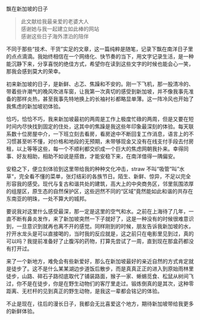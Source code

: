 飘在新加坡的日子

> 此文献给我最亲爱的老婆大人 <br>
> 感谢她与我一起建立如此棒的网站 <br>
> 感谢这些日子海外漂泊的陪伴

不同于那些“技术、干货”实足的文章，这一篇纯粹是随笔，记录下飘在南洋日子里的点点滴滴。我始终相信在一个网络化、快节奏的当下，用文字记录生活，是一种能沉静下来，分享喜悦的绝佳方式，希望你在读到这些文字的时候也能会心一笑，那我会感到莫大的荣幸。

初来新加坡的日子，是新鲜、忐忑、焦躁和不安的。刚一下飞机，那一股清冷的、带着些许潮气的晚风吹进车窗，让我第一次真切的感受到新加坡，并不像我事先准备的那样炎热，甚至我事先特地换上的长袖衬衫都略显单薄。这一阵冷风也开始了我焦虑的新加坡初体验。

恰巧，恰恰不巧，我来新加坡最初的两周是工作上极度忙碌的两周，但是又要在短时间内尽快找到固定的住处，这其中的焦躁是我这些年印象最深刻的体验。每天联系数十位房屋中介，一下班立刻去看房，看房途中不断回复工作消息，语言上的不习惯甚至听不懂，对价格和地段的无预期，未带够现金又没有在线支付手段去付房租，以上等等这些，每一个不顺利都交织成一个巨大的焦虑网朝我扑来。幸得同事、好友相助，相助不如说是搭救，才能安稳下来，在南洋借得一隅偏安。

安稳之下，便立刻体验到这里带给我的种种文化冲击，straw 不叫“吸管”叫”水草“，完全看不懂的菜单，张灯结彩的各族节日。陌生、新鲜、惊异，不足以完全形容我的感受。现代与复古和谐共处的建筑，高大上的中央商务区，邻里氛围浓厚的组屋区，原生态的自然保护区，这些迥然不同的“区域”竟然能如此和谐的共存在东南亚的明珠，一处不算大的城邦。

要说我对这里什么感受最深，那一定是这里的空气和水。之前在上海待了几年，一直不断有鼻炎发作，来了新加坡突然一下子就好了，这是一种没有的时候很难意识到，一旦意识到就再也离不开的感觉。同样刚到的时候，朋友告诉我新加坡的水，拧开水龙头是可以直接喝的，当时我的反应就是，这之前只在电影里见到过，真的可以吗？我提前准备好了止腹泻的药物，打算先尝试了一周，直到现在那盒药都没有打开过。

来了一个新地方，难免会有些新爱好，那么在新加坡最好的亲近自然的方式肯定就是徒步了。这不是什么某某湖边步道饭后散步，而是真真正正的进入到原始雨林里徒步，山路、碎石子路彻底取代了铺装路面，猴子一家、蜥蜴觅食、松鼠从树间飞过，你不是在徒步，你是在野生动物们的客厅里走过。锻炼倒真的是其次，这种零距离、无栏杆的见到真正的野生动物，是我这一辈都会铭记的体验。

不止是现在，往后的漫长日子，我都会无比喜爱这个地方，期待新加坡带给我更多的新鲜体验。
